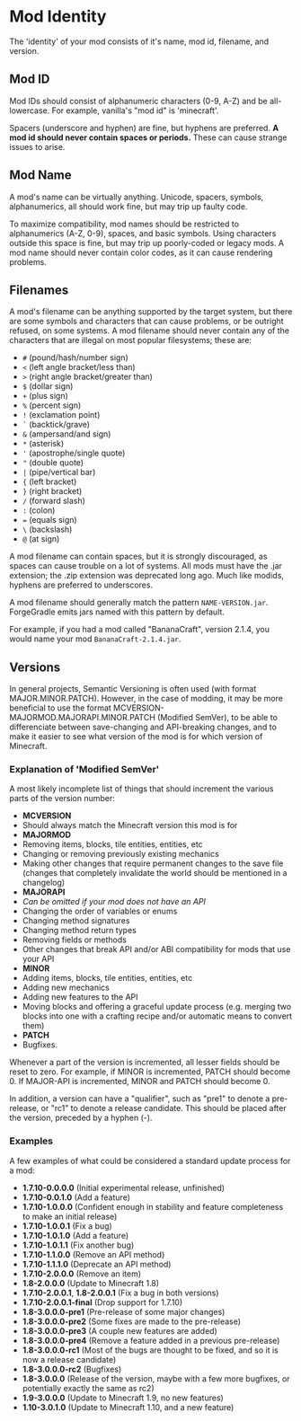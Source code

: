 # Mod Identity
The 'identity' of your mod consists of it's name, mod id, filename, and version.

## Mod ID
Mod IDs should consist of alphanumeric characters (0-9, A-Z) and be all-lowercase. For example, vanilla's "mod id" is 'minecraft'.

Spacers (underscore and hyphen) are fine, but hyphens are preferred. **A mod id should never contain spaces or periods.** These can cause strange issues to arise.

## Mod Name
A mod's name can be virtually anything. Unicode, spacers, symbols, alphanumerics, all should work fine, but may trip up faulty code.

To maximize compatibility, mod names should be restricted to alphanumerics (A-Z, 0-9), spaces, and basic symbols.
Using characters outside this space is fine, but may trip up poorly-coded or legacy mods. A mod name should never contain color codes, as it can cause rendering problems.

## Filenames
A mod's filename can be anything supported by the target system, but there are some symbols and characters that can cause problems, or be outright refused, on some systems.
A mod filename should never contain any of the characters that are illegal on most popular filesystems; these are:

 - `#` (pound/hash/number sign)
 - `<` (left angle bracket/less than)
 - `>` (right angle bracket/greater than)
 - `$` (dollar sign)
 - `+` (plus sign)
 - `%` (percent sign)
 - `!` (exclamation point)
 - <code>`</code> (backtick/grave)
 - `&` (ampersand/and sign)
 - `*` (asterisk)
 - `'` (apostrophe/single quote)
 - `"` (double quote)
 - `|` (pipe/vertical bar)
 - `{` (left bracket)
 - `}` (right bracket)
 - `/` (forward slash)
 - `:` (colon)
 - `=` (equals sign)
 - `\` (backslash)
 - `@` (at sign)

A mod filename can contain spaces, but it is strongly discouraged, as spaces can cause trouble on a lot of systems.
All mods must have the .jar extension; the .zip extension was deprecated long ago.
Much like modids, hyphens are preferred to underscores.

A mod filename should generally match the pattern `NAME-VERSION.jar`. ForgeGradle emits jars named with this pattern by default.

For example, if you had a mod called "BananaCraft", version 2.1.4, you would name your mod `BananaCraft-2.1.4.jar`.


## Versions
In general projects, Semantic Versioning is often used (with format MAJOR.MINOR.PATCH). However, in the case of modding, it may be more beneficial to use the format MCVERSION-MAJORMOD.MAJORAPI.MINOR.PATCH (Modified SemVer), to be able to differenciate between save-changing and API-breaking changes, and to make it easier to see what version of the mod is for which version of Minecraft.

### Explanation of 'Modified SemVer'
A most likely incomplete list of things that should increment the various parts of the version number:

 - **MCVERSION**
  - Should always match the Minecraft version this mod is for
 - **MAJORMOD**
  - Removing items, blocks, tile entities, entities, etc
  - Changing or removing previously existing mechanics
  - Making other changes that require permanent changes to the save file (changes that completely invalidate the world should be mentioned in a changelog)
 - **MAJORAPI**
  - *Can be omitted if your mod does not have an API*
  - Changing the order of variables or enums
  - Changing method signatures
  - Changing method return types
  - Removing fields or methods
  - Other changes that break API and/or ABI compatibility for mods that use your API
 - **MINOR**
  - Adding items, blocks, tile entities, entities, etc
  - Adding new mechanics
  - Adding new features to the API
  - Moving blocks and offering a graceful update process (e.g. merging two blocks into one with a crafting recipe and/or automatic means to convert them)
 - **PATCH**
  - Bugfixes.

Whenever a part of the version is incremented, all lesser fields should be reset to zero. For example, if MINOR is incremented, PATCH should become 0. If MAJOR-API is incremented, MINOR and PATCH should become 0.

In addition, a version can have a "qualifier", such as "pre1" to denote a pre-release, or "rc1" to denote a release candidate. This should be placed after the version, preceded by a hyphen (-).

### Examples
A few examples of what could be considered a standard update process for a mod:
 - **1.7.10-0.0.0.0** (Initial experimental release, unfinished)
 - **1.7.10-0.0.1.0** (Add a feature)
 - **1.7.10-1.0.0.0** (Confident enough in stability and feature completeness to make an initial release)
 - **1.7.10-1.0.0.1** (Fix a bug)
 - **1.7.10-1.0.1.0** (Add a feature)
 - **1.7.10-1.0.1.1** (Fix another bug)
 - **1.7.10-1.1.0.0** (Remove an API method)
 - **1.7.10-1.1.1.0** (Deprecate an API method)
 - **1.7.10-2.0.0.0** (Remove an item)
 - **1.8-2.0.0.0** (Update to Minecraft 1.8)
 - **1.7.10-2.0.0.1**, **1.8-2.0.0.1** (Fix a bug in both versions)
 - **1.7.10-2.0.0.1-final** (Drop support for 1.7.10)
 - **1.8-3.0.0.0-pre1** (Pre-release of some major changes)
 - **1.8-3.0.0.0-pre2** (Some fixes are made to the pre-release)
 - **1.8-3.0.0.0-pre3** (A couple new features are added)
 - **1.8-3.0.0.0-pre4** (Remove a feature added in a previous pre-release)
 - **1.8-3.0.0.0-rc1** (Most of the bugs are thought to be fixed, and so it is now a release candidate)
 - **1.8-3.0.0.0-rc2** (Bugfixes)
 - **1.8-3.0.0.0** (Release of the version, maybe with a few more bugfixes, or potentially exactly the same as rc2)
 - **1.9-3.0.0.0** (Update to Minecraft 1.9, no new features)
 - **1.10-3.0.1.0** (Update to Minecraft 1.10, and a new feature)